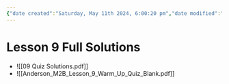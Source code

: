 ```yaml
---
{"date created":"Saturday, May 11th 2024, 6:00:20 pm","date modified":"Tuesday, May 14th 2024, 10:21:28 pm","tags":null,"links":null,"dg-publish":true,"permalink":"/linear-algebra/09-matrix-arithmetic/lesson-9-full-solutions/","dgPassFrontmatter":true}
---
```


# Lesson 9 Full Solutions
- ![[09 Quiz Solutions.pdf]]
- ![[Anderson_M2B_Lesson_9_Warm_Up_Quiz_Blank.pdf]]
